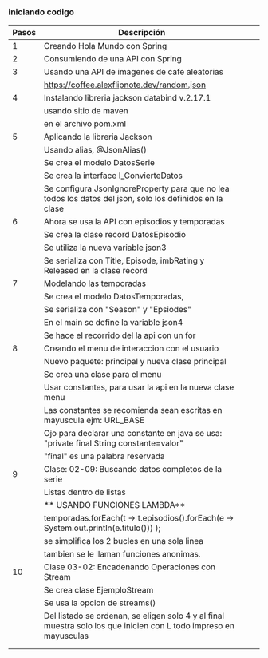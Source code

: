 ### iniciando codigo


| Pasos | Descripción                                                                                                       |   |   |
|-------|-------------------------------------------------------------------------------------------------------------------|---|---|
| 1     | Creando Hola Mundo con Spring                                                                                     |   |   |
| 2     | Consumiendo de una API con Spring                                                                                 |   |   |
| 3     | Usando una API de imagenes de cafe aleatorias                                                                     |   |   |
|       | https://coffee.alexflipnote.dev/random.json                                                                       |   |   |
| 4     | Instalando libreria jackson databind v.2.17.1                                                                     |   |   |
|       | usando sitio de maven                                                                                             |   |   |
|       | en el archivo pom.xml                                                                                             |   |   |
| 5     | Aplicando la libreria Jackson                                                                                     |   |   |
|       | Usando alias, @JsonAlias()                                                                                        |   |   |
|       | Se crea el modelo DatosSerie                                                                                      |   |   |
|       | Se crea la interface I_ConvierteDatos                                                                             |   |   |
|       | Se configura JsonIgnoreProperty para que no lea todos los datos del json, solo los definidos en la clase          |   |   |
| 6     | Ahora se usa la API con episodios y temporadas                                                                    |   |   |
|       | Se crea la clase record DatosEpisodio                                                                             |   |   |
|       | Se utiliza la nueva variable json3                                                                                |   |   |
|       | Se serializa con Title, Episode, imbRating y Released en la clase record                                          |   |   |
| 7     | Modelando las temporadas                                                                                          |   |   |
|       | Se crea el modelo DatosTemporadas,                                                                                |   |   |
|       | Se serializa con "Season" y "Epsiodes"                                                                            |   |   |
|       | En el main se define la variable json4                                                                            |   |   |
|       | Se hace el recorrido del la api con un for                                                                        |   |   |
| 8     | Creando el menu de interaccion con el usuario                                                                     |   |   |
|       | Nuevo paquete: principal y nueva clase principal                                                                  |   |   |
|       | Se crea una clase para el menu                                                                                    |   |   |
|       | Usar constantes, para usar la api  en la nueva clase menu                                                         |   |   |
|       | Las constantes se recomienda sean escritas en mayuscula ejm: URL_BASE                                             |   |   |
|       | Ojo para declarar una constante en java se usa: "private final String constante=valor"                            |   |   |
|       | "final" es una palabra reservada                                                                                  |   |   |
| 9     | Clase: 02-09: Buscando datos completos de la serie                                                                |   |   |
|       | Listas dentro de listas                                                                                           |   |   |
|       | ** USANDO FUNCIONES LAMBDA**                                                                                      |   |   |
|       | temporadas.forEach(t -> t.episodios().forEach(e -> System.out.println(e.titulo())) );                             |   |   |
|       | se simplifica los 2 bucles en una sola linea                                                                      |   |   |
|       | tambien se le llaman funciones anonimas.                                                                          |   |   |
| 10    | Clase 03-02: Encadenando Operaciones con Stream                                                                   |   |   |
|       | Se crea clase EjemploStream                                                                                       |   |   |
|       | Se usa la opcion de streams()                                                                                     |   |   |
|       | Del listado se ordenan, se eligen solo 4 y al final muestra solo los que inicien con L todo impreso en mayusculas |   |   |
|       |                                                                                                                   |   |   |
|       |                                                                                                                   |   |   |
